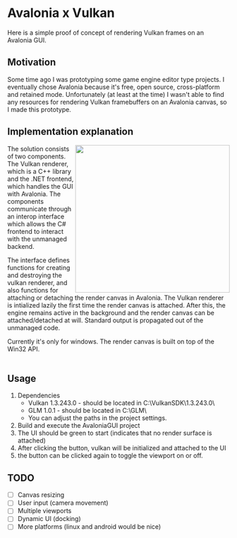 # Avalonia x Vulkan
Here is a simple proof of concept of rendering Vulkan frames on an Avalonia GUI.

## Motivation
Some time ago I was prototyping some game engine editor type projects. I eventually chose Avalonia because it's free, open source, cross-platform and retained mode. Unfortunately (at least at the time) I wasn't able to find any resources for rendering Vulkan framebuffers on an Avalonia canvas, so I made this prototype.

## Implementation explanation
<img align="right" width="350" height="334" src="https://github.com/user-attachments/assets/9f2eb69d-e383-4698-923f-e159680ba57a">
The solution consists of two components. The Vulkan renderer, which is a C++ library and the .NET frontend, which handles the GUI with Avalonia. The components communicate through an interop interface which allows the C# frontend to interact with the unmanaged backend.

The interface defines functions for creating and destroying the vulkan renderer, and also functions for attaching or detaching the render canvas in Avalonia. The Vulkan renderer is intialized lazily the first time the render canvas is attached. After this, the engine remains active in the background and the render canvas can be attached/detached at will. Standard output is propagated out of the unmanaged code.

Currently it's only for windows. The render canvas is built on top of the Win32 API.
<br>
<br>
## Usage
1. Dependencies
   * Vulkan 1.3.243.0 - should be located in C:\VulkanSDK\1.3.243.0\
   * GLM 1.0.1 - should be located in C:\GLM\
   * You can adjust the paths in the project settings.
2. Build and execute the AvaloniaGUI project
3. The UI should be green to start (indicates that no render surface is attached)
4. After clicking the button, vulkan will be initialized and attached to the UI
5. the button can be clicked again to toggle the viewport on or off.

## TODO
- [ ] Canvas resizing
- [ ] User input (camera movement)
- [ ] Multiple viewports
- [ ] Dynamic UI (docking)
- [ ] More platforms (linux and android would be nice)
